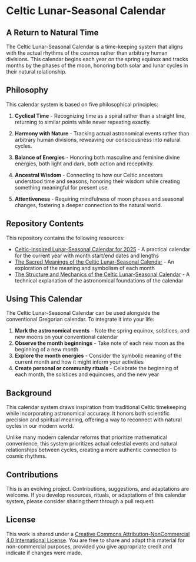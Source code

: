 # Celtic Lunar-Seasonal Calendar

## A Return to Natural Time

The Celtic Lunar-Seasonal Calendar is a time-keeping system that aligns with the actual rhythms of the cosmos rather than arbitrary human divisions. This calendar begins each year on the spring equinox and tracks months by the phases of the moon, honoring both solar and lunar cycles in their natural relationship.

## Philosophy

This calendar system is based on five philosophical principles:

1. **Cyclical Time** - Recognizing time as a spiral rather than a straight line, returning to similar points while never repeating exactly.

2. **Harmony with Nature** - Tracking actual astronomical events rather than arbitrary human divisions, reweaving our consciousness into natural cycles.

3. **Balance of Energies** - Honoring both masculine and feminine divine energies, both light and dark, both action and receptivity.

4. **Ancestral Wisdom** - Connecting to how our Celtic ancestors understood time and seasons, honoring their wisdom while creating something meaningful for present use.

5. **Attentiveness** - Requiring mindfulness of moon phases and seasonal changes, fostering a deeper connection to the natural world.

## Repository Contents

This repository contains the following resources:

- [Celtic-Inspired Lunar-Seasonal Calendar for 2025](celtic-lunar-calendar-2025.md) - A practical calendar for the current year with month start/end dates and lengths
- [The Sacred Meanings of the Celtic Lunar-Seasonal Calendar](celtic-month-meanings.md) - An exploration of the meaning and symbolism of each month
- [The Structure and Mechanics of the Celtic Lunar-Seasonal Calendar](celtic-calendar-mechanics.md) - A technical explanation of the astronomical foundations of the calendar

## Using This Calendar

The Celtic Lunar-Seasonal Calendar can be used alongside the conventional Gregorian calendar. To integrate it into your life:

1. **Mark the astronomical events** - Note the spring equinox, solstices, and new moons on your conventional calendar
2. **Observe the month beginnings** - Take note of each new moon as the beginning of a new month
3. **Explore the month energies** - Consider the symbolic meaning of the current month and how it might inform your activities
4. **Create personal or community rituals** - Celebrate the beginning of each month, the solstices and equinoxes, and the new year

## Background

This calendar system draws inspiration from traditional Celtic timekeeping while incorporating astronomical accuracy. It honors both scientific precision and spiritual meaning, offering a way to reconnect with natural cycles in our modern world.

Unlike many modern calendar reforms that prioritize mathematical convenience, this system prioritizes actual celestial events and natural relationships between cycles, creating a more authentic connection to cosmic rhythms.

## Contributions

This is an evolving project. Contributions, suggestions, and adaptations are welcome. If you develop resources, rituals, or adaptations of this calendar system, please consider sharing them through a pull request.

## License

This work is shared under a [Creative Commons Attribution-NonCommercial 4.0 International License](https://creativecommons.org/licenses/by-nc/4.0/). You are free to share and adapt this material for non-commercial purposes, provided you give appropriate credit and indicate if changes were made.
